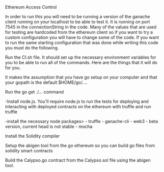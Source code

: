 Ethereum Access Control


In order to run this you will need to be running a version of the ganache client
running on your localhost to be able to test it. It is running on port 7545 in the
connectionString in the code. Many of the values that are used for testing are 
hardcoded from the ethereum client so if you want to try a custom configuration
you will have to change some of the code. If you want to run the same starting 
configuration that was done while writing this code you must do the following.

Run the CI.sh file. It should set up the necessary environment variables for you 
to be able to run all of the commands. Here are the things that it will do for you.

It makes the assumption that you have go setup on your computer and that your gopath is the default $HOME/go/....

Run the go get ./... command

-Install node.js. You'll require node.js to run the tests for deploying and interacting
with deployed contracts on the ethereum with truffle and run truffle

-install the necessary node packages>
    - truffle
    - ganache-cli
    - web3
        - beta version, current head is not stable
    - mocha

Install the Solidity compiler

Setup the abigen tool from the go ethereum so you can build go files from solidity smart contracts

Build the Calypso.go contract from the Calypso.sol file using the abigen tool.
